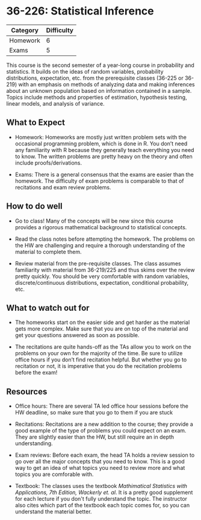 # 36-226: Statistical Inference
|  Category|Difficulty  |
|--|--|
|Homework  | 6 |
|Exams  | 5 |

This course is the second semester of a year-long course in probability and statistics. It builds on the ideas of random variables, probability distributions, expectation, etc. from the prerequisite classes (36-225 or 36-219) with an emphasis on methods of analyzing data and making inferences about an unknown population based on information contained in a sample. Topics include methods and properties of estimation, hypothesis testing, linear models, and analysis of variance. 


## What to Expect
-   Homework: Homeworks are mostly just written problem sets with the occasional programming problem, which is done in R. You don’t need any familiarity with R because they generally teach everything you need to know. The written problems are pretty heavy on the theory and often include proofs/derivations.
    
-   Exams: There is a general consensus that the exams are easier than the homework. The difficulty of exam problems is comparable to that of recitations and exam review problems.

## How to do well
-   Go to class! Many of the concepts will be new since this course provides a rigorous mathematical background to statistical concepts.
    
-   Read the class notes before attempting the homework. The problems on the HW are challenging and require a thorough understanding of the material to complete them.
    
-   Review material from the pre-requisite classes. The class assumes familiarity with material from 36-219/225 and thus skims over the review pretty quickly. You should be very comfortable with random variables, discrete/continuous distributions, expectation, conditional probability, etc.

## What to watch out for
-   The homeworks start on the easier side and get harder as the material gets more complex. Make sure that you are on top of the material and get your questions answered as soon as possible.
    
-   The recitations are quite hands-off as the TAs allow you to work on the problems on your own for the majority of the time. Be sure to utilize office hours if you don’t find recitation helpful. But whether you go to recitation or not, it is imperative that you do the recitation problems before the exam!

## Resources
-   Office hours: There are several TA led office hour sessions before the HW deadline, so make sure that you go to them if you are stuck
    
-   Recitations: Recitations are a new addition to the course; they provide a good example of the type of problems you could expect on an exam. They are slightly easier than the HW, but still require an in depth understanding.
    
-   Exam reviews: Before each exam, the head TA holds a review session to go over all the major concepts that you need to know. This is a good way to get  an idea of what topics you need to review more and what topics you are comforable with.

-   Textbook: The classes uses the textbook _Mathimatical Statistics with Applications, 7th Edition, Wackerly et. al_. It is a pretty good supplement for each lecture if you don't fully understand the topic. The instructor also cites which part of the textbook each topic comes for, so you can              understand the material better.

